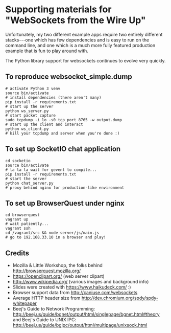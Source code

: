 # Supporting materials for "WebSockets from the Wire Up"

Unfortunately, my two different example apps require two entirely different
stacks---one which has few dependencies and is easy to run on the command line,
and one which is a much more fully featured production example that is fun
to play around with.

The Python library support for websockets continues to evolve very quickly.

## To reproduce websocket_simple.dump

	# activate Python 3 venv
	source bin/activate
	# install dependencies (there aren't many)
	pip install -r requirements.txt
	# start up the server
	python ws_server.py
	# start packet capture
	sudo tcpdump -i lo -s0 tcp port 8765 -w output.dump
	# start up the client and interact
	python ws_client.py
	# kill your tcpdump and server when you're done :)

## To set up SocketIO chat application

	cd socketio
	source bin/activate
	# la la la wait for gevent to compile...
	pip install -r requirements.txt
	# start the server
	python chat_server.py
	# proxy behind nginx for production-like environment

## To set up BrowserQuest under nginx

	cd browserquest
	vagrant up
	# wait patiently...
	vagrant ssh
	cd /vagrant/src && node server/js/main.js
	# go to 192.168.33.10 in a browser and play!

## Credits

* Mozilla & Little Workshop, the folks behind http://browserquest.mozilla.org/
* https://openclipart.org/ (web server clipart)
* http://www.wikipedia.org/ (various images and background info)
* Slides were created with https://www.haikudeck.com/ :)
* Browser support data from http://caniuse.com/websockets
* Average HTTP header size from http://dev.chromium.org/spdy/spdy-whitepaper
* Beej's Guide to Network Programming: http://beej.us/guide/bgnet/output/html/singlepage/bgnet.html#theory and Beej's Guide to UNIX IPC: http://beej.us/guide/bgipc/output/html/multipage/unixsock.html
